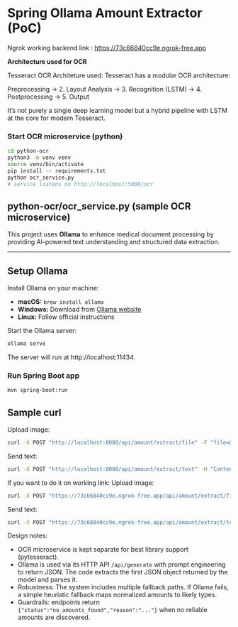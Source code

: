# Spring Ollama Amount Extractor (PoC)

Ngrok working backend link : https://73c66840cc9e.ngrok-free.app

**Architecture used for OCR**

Tesseract OCR Architeture used:
Tesseract has a modular OCR architecture:

Preprocessing → 2. Layout Analysis → 3. Recognition (LSTM) → 4. Postprocessing → 5. Output

It’s not purely a single deep learning model but a hybrid pipeline with LSTM at the core for modern Tesseract.

### Start OCR microservice (python)
```bash
cd python-ocr
python3 -m venv venv
source venv/bin/activate
pip install -r requirements.txt
python ocr_service.py
# service listens on http://localhost:5000/ocr
```

## python-ocr/ocr_service.py (sample OCR microservice)

This project uses **Ollama** to enhance medical document processing by providing AI-powered text understanding and structured data extraction.

---

## Setup Ollama

Install Ollama on your machine:

- **macOS:** `brew install ollama`  
- **Windows:** Download from [Ollama website](https://ollama.com/)  
- **Linux:** Follow official instructions

Start the Ollama server:
```bash
ollama serve
```

The server will run at http://localhost:11434.


### Run Spring Boot app
```bash
mvn spring-boot:run
```

## Sample curl
Upload image:
```bash
curl -X POST "http://localhost:8080/api/amount/extract/file" -F "file=@sample_bill.jpg"
```
Send text:
```bash
curl -X POST "http://localhost:8080/api/amount/extract/text" -H "Content-Type: application/json" -d '"Total: INR 1200 | Paid: 1000 | Due: 200 | Discount: 10%"'
```

If you want to do it on working link:
Upload image:
```bash
curl -X POST "https://73c66840cc9e.ngrok-free.app/api/amount/extract/file" -F "file=@sample_bill.jpg"
```
Send text:
```bash
curl -X POST "https://73c66840cc9e.ngrok-free.app/api/amount/extract/text" -H "Content-Type: application/json" -d '"Total: INR 1200 | Paid: 1000 | Due: 200 | Discount: 10%"
```


Design notes:
- OCR microservice is kept separate for best library support (pytesseract).
- Ollama is used via its HTTP API `/api/generate` with prompt engineering to return JSON. The code extracts the first JSON object returned by the model and parses it.
- Robustness: The system includes multiple fallback paths. If Ollama fails, a simple heuristic fallback maps normalized amounts to likely types.
- Guardrails: endpoints return `{"status":"no_amounts_found","reason":"..."}` when no reliable amounts are discovered.


